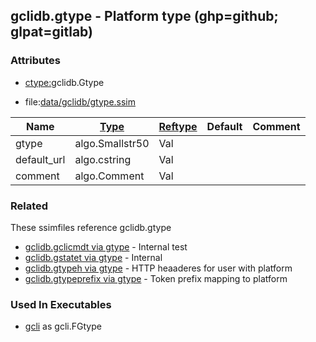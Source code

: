 ## gclidb.gtype - Platform type (ghp=github; glpat=gitlab)


### Attributes
<a href="#attributes"></a>
* [ctype:](/txt/ssimdb/dmmeta/ctype.md)gclidb.Gtype

* file:[data/gclidb/gtype.ssim](/data/gclidb/gtype.ssim)

|Name|[Type](/txt/ssimdb/dmmeta/ctype.md)|[Reftype](/txt/ssimdb/dmmeta/reftype.md)|Default|Comment|
|---|---|---|---|---|
|gtype|algo.Smallstr50|Val|
|default_url|algo.cstring|Val|
|comment|algo.Comment|Val|

### Related
<a href="#related"></a>
These ssimfiles reference gclidb.gtype

* [gclidb.gclicmdt via gtype](/txt/ssimdb/gclidb/gclicmdt.md) - Internal test 
* [gclidb.gstatet via gtype](/txt/ssimdb/gclidb/gstatet.md) - Internal 
* [gclidb.gtypeh via gtype](/txt/ssimdb/gclidb/gtypeh.md) - HTTP heaaderes for user with platform 
* [gclidb.gtypeprefix via gtype](/txt/ssimdb/gclidb/gtypeprefix.md) - Token prefix mapping to platform

### Used In Executables
<a href="#used-in-executables"></a>
* [gcli](/txt/exe/gcli/README.md) as gcli.FGtype

